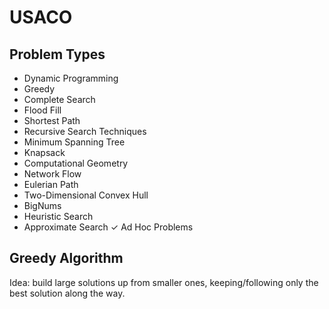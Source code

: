 USACO
=====


Problem Types
-------------

- Dynamic Programming
- Greedy
- Complete Search
- Flood Fill
- Shortest Path
- Recursive Search Techniques
- Minimum Spanning Tree
- Knapsack
- Computational Geometry
- Network Flow
- Eulerian Path
- Two-Dimensional Convex Hull
- BigNums
- Heuristic Search
- Approximate Search
✓ Ad Hoc Problems


Greedy Algorithm
----------------

Idea: build large solutions up from smaller ones, keeping/following only the best solution along the way.

